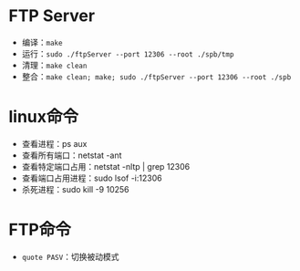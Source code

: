 # FTP Server

- 编译：`make`
- 运行：`sudo ./ftpServer --port 12306 --root ./spb/tmp`
- 清理：`make clean`
- 整合：`make clean; make; sudo ./ftpServer --port 12306 --root ./spb`

# linux命令

- 查看进程：ps aux
- 查看所有端口：netstat -ant
- 查看特定端口占用：netstat -nltp | grep 12306
- 查看端口占用进程：sudo lsof -i:12306
- 杀死进程：sudo kill -9 10256

# FTP命令

- `quote PASV`：切换被动模式
